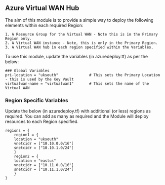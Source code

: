 ## Azure Virtual WAN Hub

The aim of this module is to provide a simple way to deploy the following elements within each required Region:

    1. A Resource Group for the Virtual WAN - Note this is in the Primary Region only.
    2. A Virtual WAN instance - Note, this is only in the Primary Region.
    3. A Virtual WAN hub in each region specified within the Variables.

To use this module, update the variables (in azuredeploy.tf) as per the below:

    ### Global Variables
    pri-location = "uksouth"              # This sets the Primary Location - this is used by the Key Vault
    virtualwan-name = "virtualwan1"       # This sets the name of the Virtual WAN

### Region Specific Variables

Update the below (in azuredeploy.tf) with additional (or less) regions as required. You can add as many as required and the Module will deploy resources to each Region specified. 

    regions = {
        region1 = {
        location = "uksouth"
        vnetcidr = ["10.10.0.0/16"]
        snetcidr = ["10.10.1.0/24"]
        }
        region2 = {
        location = "eastus"
        vnetcidr = ["10.11.0.0/16"]
        snetcidr = ["10.11.1.0/24"]
        }
    }